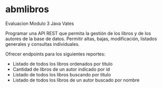 # abmlibros
Evaluacion Modulo 3 Java Vates

Programar una API REST que permita la gestión de los libros y de los autores de la base de datos. Permitir altas, bajas, modificación, listados generales y consultas individuales.

Ofrecer endpoints para los siguientes reportes:

- Listado de todos los libros ordenados por titulo
- Cantidad de libros de un autor indicado por id
- Listado de todos los libros buscando por titulo
- Listado de todos los libros de un autor buscado por nombre
